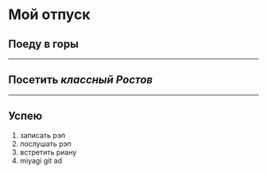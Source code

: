 # Мой отпуск
## Поеду в **горы**

---
## Посетить *__классный__ Ростов*
---
## Успею
1. записать рэп
2. послушать рэп
3. встретить риану
4. miyagi
git ad